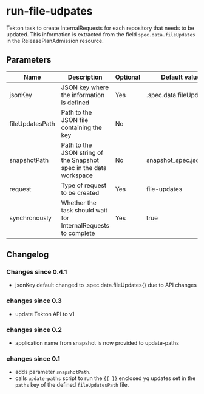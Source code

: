 # run-file-udpates

Tekton task to create InternalRequests for each repository that needs to be updated. This information is extracted from
the field `spec.data.fileUpdates` in the ReleasePlanAdmission resource.

## Parameters

| Name            | Description                                                        | Optional | Default value            |
|-----------------|--------------------------------------------------------------------|----------|--------------------------|
| jsonKey         | JSON key where the information is defined                          | Yes      | .spec.data.fileUpdates[] |
| fileUpdatesPath | Path to the JSON file containing the key                           | No       |                          |
| snapshotPath    | Path to the JSON string of the Snapshot spec in the data workspace | No       | snapshot_spec.json       |
| request         | Type of request to be created                                      | Yes      | file-updates             |
| synchronously   | Whether the task should wait for InternalRequests to complete      | Yes      | true                     |

## Changelog

### Changes since 0.4.1
- jsonKey default changed to .spec.data.fileUpdates{} due to API changes

### changes since 0.3
- update Tekton API to v1

### changes since 0.2
- application name from snapshot is now provided to update-paths

### changes since 0.1
- adds parameter `snapshotPath`.
- calls `update-paths` script to run the `{{ }}` enclosed yq updates set in the `paths` key
  of the defined `fileUpdatesPath` file.
